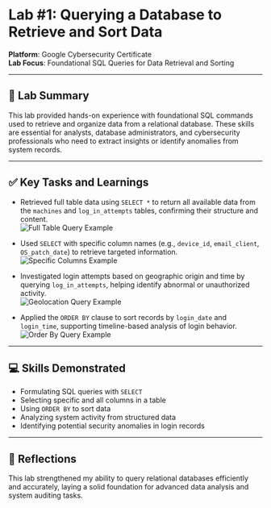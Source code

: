 # Lab #1: Querying a Database to Retrieve and Sort Data

**Platform**: Google Cybersecurity Certificate  
**Lab Focus**: Foundational SQL Queries for Data Retrieval and Sorting

---

## 🧠 Lab Summary

This lab provided hands-on experience with foundational SQL commands used to retrieve and organize data from a relational database. These skills are essential for analysts, database administrators, and cybersecurity professionals who need to extract insights or identify anomalies from system records.

---

## ✅ Key Tasks and Learnings

- Retrieved full table data using `SELECT *` to return all available data from the `machines` and `log_in_attempts` tables, confirming their structure and content.  
  ![Full Table Query Example](../images/sql_lab1_full_table.png)

- Used `SELECT` with specific column names (e.g., `device_id`, `email_client`, `OS_patch_date`) to retrieve targeted information.  
  ![Specific Columns Example](../images/sql_lab1_select_columns.png)

- Investigated login attempts based on geographic origin and time by querying `log_in_attempts`, helping identify abnormal or unauthorized activity.  
  ![Geolocation Query Example](../images/sql_lab1_login_geo.png)

- Applied the `ORDER BY` clause to sort records by `login_date` and `login_time`, supporting timeline-based analysis of login behavior.  
  ![Order By Query Example](../images/sql_lab1_order_by.png)

---

## 💻 Skills Demonstrated

- Formulating SQL queries with `SELECT`  
- Selecting specific and all columns in a table  
- Using `ORDER BY` to sort data  
- Analyzing system activity from structured data  
- Identifying potential security anomalies in login records  

---

## 🔁 Reflections

This lab strengthened my ability to query relational databases efficiently and accurately, laying a solid foundation for advanced data analysis and system auditing tasks.
